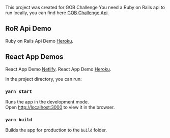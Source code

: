 This project was created for GOB Challenge
You need a Ruby on Rails api to run locally, you can find here [GOB Challenge Api](https://github.com/lekastillo/getonboard-favorite-api).

## RoR Api Demo
Ruby on Rails Api Demo [Heroku](https://getonboard-favorite-api.herokuapp.com).

## React App Demos
React App Demo [Netlify](https://getonboard-react-challenge.netlify.com).
React App Demo [Heroku](https://getonboardchallenge.herokuapp.com).


In the project directory, you can run:

### `yarn start`

Runs the app in the development mode.<br />
Open [http://localhost:3000](http://localhost:3000) to view it in the browser.


### `yarn build`

Builds the app for production to the `build` folder.<br />